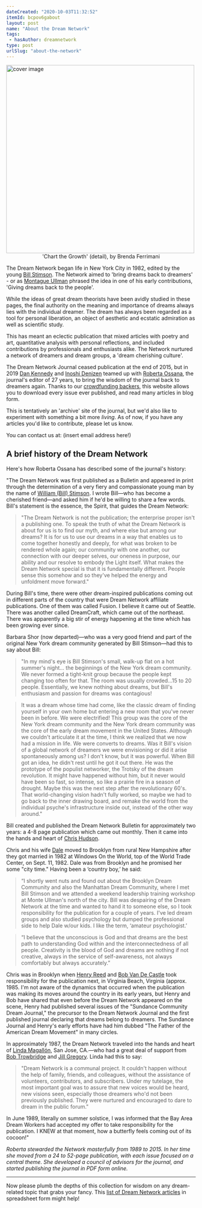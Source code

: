 ```yaml
---
dateCreated: "2020-10-03T11:32:52"
itemId: bcpov6gabout
layout: post
name: "About the Dream Network"
tags:
 - hasAuthor: dreamnetwork
type: post
urlSlug: "about-the-network"
---
```


<img src="../images/cover-tree-ferrimani.jpg" alt="cover image" width="500px" style="margin: auto;"/>
<div style="text-align:center"><span>'Chart the Growth' (detail), by Brenda Ferrimani</span></div>

The Dream Network began life in New York City in 1982, edited by the young [Bill Stimson](../@billstimson). The Network aimed to 'bring dreams back to dreamers' - or as [Montague Ullman](../@montagueullman) phrased the idea in one of his early contributions, 'Giving dreams back to the people'. 

While the ideas of great dream theorists have been avidly studied in these pages, the final authority on the meaning and importance of dreams always lies with the individual dreamer. The dream has always been regarded as a tool for personal liberation, an object of aesthetic and ecstatic admiration as well as scientific study.

This has meant an eclectic publication that mixed articles with poetry and art, quantitative analysis with personal reflections, and included contributions by professionals and enthusiasts alike. The Network nurtured a network of dreamers and dream groups, a 'dream cherishing culture'. 

The Dream Network Journal ceased publication at the end of 2015, but in 2019 [Dan Kennedy](https://twitter.com/kannydennedy) and [Inoshi Denizen](http://eastwest.works/Inoshi.html) teamed up with [Roberta Ossana](../@robertaossana), the journal's editor of 27 years, to bring the wisdom of the journal back to dreamers again. Thanks to our [crowdfunding backers](https://chuffed.org/project/dream-network-journal), this website allows you to download every issue ever published, and read many articles in blog form. 

This is tentatively an 'archive' site of the journal, but we'd also like to experiment with something a bit more *living*. As of now, if you have any articles you'd like to contribute, please let us know.  

You can contact us at: (insert email address here!) 

## A brief history of the Dream Network

Here's how Roberta Ossana has described some of the journal's history: 

"The Dream Network was first published as a Bulletin and appeared in print through the determination of a very fiery and compassionate young man by the name of [William (Bill) Stimson](../@billstimson). I wrote Bill—who has become a cherished friend—and asked him if he'd be willing to share a few words. Bill's statement is the essence, the Spirit, that guides the Dream Network:

> "The Dream Network is not the publication; the enterprise proper isn't a publishing one. To speak the truth of what the Dream Network is about for us is to find our myth, and where else but among our dreams? It is for us to use our dreams in a way that enables us to come together honestly and deeply, for what was broken to be rendered whole again; our community with one another, our connection with our deeper selves, our oneness in purpose, our ability and our resolve to embody the Light itself. What makes the Dream Network special is that it is fundamentally different. People sense this somehow and so they've helped the energy and unfoldment move forward."

During Bill's time, there were other dream-inspired publications coming out in different parts of the country that were Dream Network affiliate publications. One of them was called Fusion. I believe it came out of Seattle. There was another called DreamCraft, which came out of the northeast. There was apparently a big stir of energy happening at the time which has been growing ever since.

Barbara Shor (now departed)—who was a very good friend and part of the original New York dream community generated by Bill Stimson—had this to say about Bill:

> "In my mind's eye is Bill Stimson's small, walk-up flat on a hot summer's night... the beginnings of the New York dream community. We never formed a tight-knit group because the people kept changing too often for that. The room was usually crowded...15 to 20 people. Essentially, we knew nothing about dreams, but Bill's enthusiasm and passion for dreams was contagious!

> It was a dream whose time had come, like the classic dream of finding yourself in your own home but entering a new room that you've never been in before. We were electrified! This group was the core of the New York dream community and the New York dream community was the core of the early dream movement in the United States. Although we couldn't articulate it at the time, I think we realized that we now had a mission in life. We were converts to dreams. Was it Bill's vision of a global network of dreamers we were envisioning or did it arise spontaneously among us? I don't know, but it was powerful. When Bill got an idea, he didn't rest until he got it out there. He was the prototype of the populist networker, the Trotsky of the dream revolution. It might have happened without him, but it never would have been so fast, so intense, so like a prairie fire in a season of drought. Maybe this was the next step after the revolutionary 60's. That world-changing vision hadn't fully worked, so maybe we had to go back to the inner drawing board, and remake the world from the individual psyche's infrastructure inside out, instead of the other way around."

Bill created and published the Dream Network Bulletin for approximately two years: a 4-8 page publication which came out monthly. Then it came into the hands and heart of [Chris Hudson](../@chrishudson).

Chris and his wife [Dale](../@dalegottlieb) moved to Brooklyn from rural New Hampshire after they got married in 1982 at Windows On the World, top of the World Trade Center, on Sept. 11, 1982. Dale was from Brooklyn and he promised her some "city time." Having been a ‘country boy,’ he said:

> “I shortly went nuts and found out about the Brooklyn Dream Community and also the Manhattan Dream Community, where I met Bill Stimson and we attended a weekend leadership training workshop at Monte Ullman's north of the city. Bill was despairing of the Dream Network at the time and wanted to hand it to someone else, so I took responsibility for the publication for a couple of years. I've led dream groups and also studied psychology but dumped the professional side to help Dale w/our kids. I like the term, ‘amateur psychologist.’

> “I believe that the unconscious is God and that dreams are the best path to understanding God within and the interconnectedness of all people. Creativity is the blood of God and dreams are nothing if not creative, always in the service of self-awareness, not always comfortably but always accurately.”

Chris was in Brooklyn when [Henry Reed](../@henryreed) and [Bob Van De Castle](../@bobvandecastle) took responsibility for the publication next, in Virginia Beach, Virginia (approx. 1985. I'm not aware of the dynamics that occurred when the publication was making its moves around the country in its early years, but Henry and Bob have shared that even before the Dream Network appeared on the scene, Henry had published several issues of the "Sundance Community Dream Journal," the precursor to the Dream Network Journal and the first published journal declaring that dreams belong to dreamers. The Sundance Journal and Henry's early efforts have had him dubbed "The Father of the American Dream Movement" in many circles. 

In approximately 1987, the Dream Network traveled into the hands and heart of [Linda Magallón](@caseyflyer), San Jose, CA.—who had a great deal of support from [Bob Trowbridge](../@bobtrowbridge) and [Jill Gregory](../@jillgregory). Linda had this to say:

> "Dream Network is a communal project. It couldn't happen without the help of family, friends, and colleagues, without the assistance of volunteers, contributors, and subscribers. Under my tutelage, the most important goal was to assure that new voices would be heard, new visions seen, especially those dreamers who'd not been previously published. They were nurtured and encouraged to dare to dream in the public forum."

In June 1989, literally on summer solstice, I was informed that the Bay Area Dream Workers had accepted my offer to take responsibility for the publication. I KNEW at that moment, how a butterfly feels coming out of its cocoon!"

*Roberta stewarded the Network masterfully from 1989 to 2015. In her time she moved from a 24 to 52-page publication, with each issue focused on a central theme. She developed a council of advisors for the journal, and started publishing the journal in PDF form online.*

<hr/> 

Now please plumb the depths of this collection for wisdom on any dream-related topic that grabs your fancy. This [list of Dream Network articles](https://docs.google.com/spreadsheets/d/1cfm83Fnx9m9Q_Bfu3bpDv2kQqUwDG6exOj-Zny-MnMw/edit?usp=sharing) in spreadsheet form might help!
